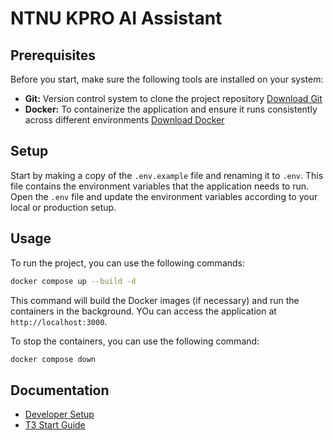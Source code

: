 # NTNU KPRO AI Assistant


## Prerequisites
Before you start, make sure the following tools are installed on your system:
- **Git:** Version control system to clone the project repository [Download Git](https://git-scm.com/downloads)
- **Docker:** To containerize the application and ensure it runs consistently across different environments [Download Docker](https://www.docker.com/products/docker-desktop)

## Setup
Start by making a copy of the `.env.example` file and renaming it to `.env`. This file contains the environment variables that the application needs to run. Open the `.env` file and update the environment variables according to your local or production setup.


## Usage
To run the project, you can use the following commands:
```bash
docker compose up --build -d
```
This command will build the Docker images (if necessary) and run the containers in the background. YOu can access the application at `http://localhost:3000`.

To stop the containers, you can use the following command:
```bash
docker compose down
```

## Documentation
* [Developer Setup](/docs/manuals/developer_setup.md)
* [T3 Start Guide](/docs/manuals/t3_guild.md)